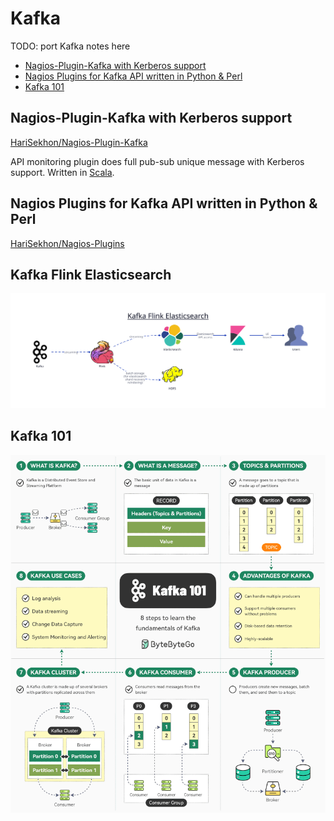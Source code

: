 # Kafka

TODO: port Kafka notes here

<!-- INDEX_START -->

- [Nagios-Plugin-Kafka with Kerberos support](#nagios-plugin-kafka-with-kerberos-support)
- [Nagios Plugins for Kafka API written in Python & Perl](#nagios-plugins-for-kafka-api-written-in-python--perl)
- [Kafka 101](#kafka-101)

<!-- INDEX_END -->

## Nagios-Plugin-Kafka with Kerberos support

[HariSekhon/Nagios-Plugin-Kafka](https://github.com/HariSekhon/Nagios-Plugin-Kafka)

API monitoring plugin does full pub-sub unique message with Kerberos support. Written in [Scala](scala.md).

## Nagios Plugins for Kafka API written in Python & Perl

[HariSekhon/Nagios-Plugins](https://github.com/HariSekhon/Nagios-Plugins)

## Kafka Flink Elasticsearch

![](https://github.com/HariSekhon/Diagrams-as-Code/raw/master/images/kafka_flink_elasticsearch.svg)

## Kafka 101

![](img/kafka_101.gif)

